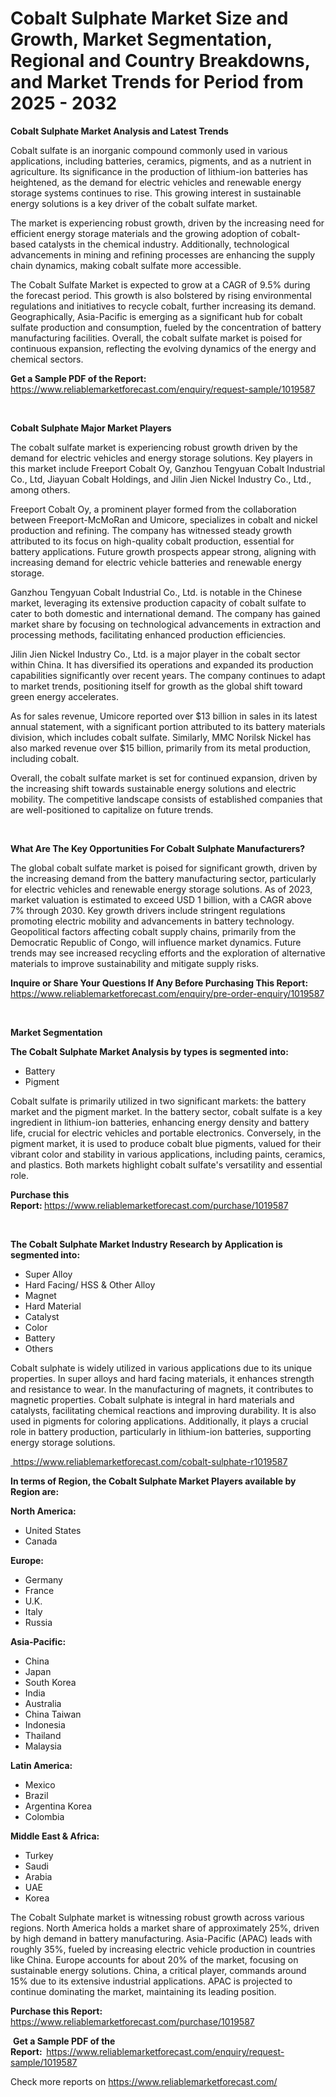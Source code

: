 <p><h1>Cobalt Sulphate Market Size and Growth, Market Segmentation, Regional and Country Breakdowns, and Market Trends for Period from 2025 -  2032</h1></p><p><strong>Cobalt Sulphate Market Analysis and Latest Trends</strong></p>
<p><p>Cobalt sulfate is an inorganic compound commonly used in various applications, including batteries, ceramics, pigments, and as a nutrient in agriculture. Its significance in the production of lithium-ion batteries has heightened, as the demand for electric vehicles and renewable energy storage systems continues to rise. This growing interest in sustainable energy solutions is a key driver of the cobalt sulfate market.</p><p>The market is experiencing robust growth, driven by the increasing need for efficient energy storage materials and the growing adoption of cobalt-based catalysts in the chemical industry. Additionally, technological advancements in mining and refining processes are enhancing the supply chain dynamics, making cobalt sulfate more accessible.</p><p>The Cobalt Sulfate Market is expected to grow at a CAGR of 9.5% during the forecast period. This growth is also bolstered by rising environmental regulations and initiatives to recycle cobalt, further increasing its demand. Geographically, Asia-Pacific is emerging as a significant hub for cobalt sulfate production and consumption, fueled by the concentration of battery manufacturing facilities. Overall, the cobalt sulfate market is poised for continuous expansion, reflecting the evolving dynamics of the energy and chemical sectors.</p></p>
<p><strong>Get a Sample PDF of the Report:&nbsp;</strong> <a href="https://www.reliablemarketforecast.com/enquiry/request-sample/1019587?utm_campaign=3327&utm_medium=2&utm_source=Github&utm_content=ia&utm_term=01042025&utm_id=cobalt-sulphate">https://www.reliablemarketforecast.com/enquiry/request-sample/1019587</a></p>
<p>&nbsp;</p>
<p><strong>Cobalt Sulphate Major Market Players</strong></p>
<p><p>The cobalt sulfate market is experiencing robust growth driven by the demand for electric vehicles and energy storage solutions. Key players in this market include Freeport Cobalt Oy, Ganzhou Tengyuan Cobalt Industrial Co., Ltd, Jiayuan Cobalt Holdings, and Jilin Jien Nickel Industry Co., Ltd., among others.</p><p>Freeport Cobalt Oy, a prominent player formed from the collaboration between Freeport-McMoRan and Umicore, specializes in cobalt and nickel production and refining. The company has witnessed steady growth attributed to its focus on high-quality cobalt production, essential for battery applications. Future growth prospects appear strong, aligning with increasing demand for electric vehicle batteries and renewable energy storage.</p><p>Ganzhou Tengyuan Cobalt Industrial Co., Ltd. is notable in the Chinese market, leveraging its extensive production capacity of cobalt sulfate to cater to both domestic and international demand. The company has gained market share by focusing on technological advancements in extraction and processing methods, facilitating enhanced production efficiencies.</p><p>Jilin Jien Nickel Industry Co., Ltd. is a major player in the cobalt sector within China. It has diversified its operations and expanded its production capabilities significantly over recent years. The company continues to adapt to market trends, positioning itself for growth as the global shift toward green energy accelerates.</p><p>As for sales revenue, Umicore reported over $13 billion in sales in its latest annual statement, with a significant portion attributed to its battery materials division, which includes cobalt sulfate. Similarly, MMC Norilsk Nickel has also marked revenue over $15 billion, primarily from its metal production, including cobalt.</p><p>Overall, the cobalt sulfate market is set for continued expansion, driven by the increasing shift towards sustainable energy solutions and electric mobility. The competitive landscape consists of established companies that are well-positioned to capitalize on future trends.</p></p>
<p>&nbsp;</p>
<p><strong>What Are The Key Opportunities For Cobalt Sulphate Manufacturers?</strong></p>
<p><p>The global cobalt sulfate market is poised for significant growth, driven by the increasing demand from the battery manufacturing sector, particularly for electric vehicles and renewable energy storage solutions. As of 2023, market valuation is estimated to exceed USD 1 billion, with a CAGR above 7% through 2030. Key growth drivers include stringent regulations promoting electric mobility and advancements in battery technology. Geopolitical factors affecting cobalt supply chains, primarily from the Democratic Republic of Congo, will influence market dynamics. Future trends may see increased recycling efforts and the exploration of alternative materials to improve sustainability and mitigate supply risks.</p></p>
<p><strong>Inquire or Share Your Questions If Any Before Purchasing This Report:</strong> <a href="https://www.reliablemarketforecast.com/enquiry/pre-order-enquiry/1019587?utm_campaign=3327&utm_medium=2&utm_source=Github&utm_content=ia&utm_term=01042025&utm_id=cobalt-sulphate">https://www.reliablemarketforecast.com/enquiry/pre-order-enquiry/1019587</a></p>
<p>&nbsp;</p>
<p><strong>Market Segmentation</strong></p>
<p><strong>The Cobalt Sulphate Market Analysis by types is segmented into:</strong></p>
<p><ul><li>Battery</li><li>Pigment</li></ul></p>
<p><p>Cobalt sulfate is primarily utilized in two significant markets: the battery market and the pigment market. In the battery sector, cobalt sulfate is a key ingredient in lithium-ion batteries, enhancing energy density and battery life, crucial for electric vehicles and portable electronics. Conversely, in the pigment market, it is used to produce cobalt blue pigments, valued for their vibrant color and stability in various applications, including paints, ceramics, and plastics. Both markets highlight cobalt sulfate's versatility and essential role.</p></p>
<p><strong>Purchase this Report:&nbsp;</strong><a href="https://www.reliablemarketforecast.com/purchase/1019587?utm_campaign=3327&utm_medium=2&utm_source=Github&utm_content=ia&utm_term=01042025&utm_id=cobalt-sulphate">https://www.reliablemarketforecast.com/purchase/1019587</a></p>
<p>&nbsp;</p>
<p><strong>The Cobalt Sulphate Market Industry Research by Application is segmented into:</strong></p>
<p><ul><li>Super Alloy</li><li>Hard Facing/ HSS & Other Alloy</li><li>Magnet</li><li>Hard Material</li><li>Catalyst</li><li>Color</li><li>Battery</li><li>Others</li></ul></p>
<p><p>Cobalt sulphate is widely utilized in various applications due to its unique properties. In super alloys and hard facing materials, it enhances strength and resistance to wear. In the manufacturing of magnets, it contributes to magnetic properties. Cobalt sulphate is integral in hard materials and catalysts, facilitating chemical reactions and improving durability. It is also used in pigments for coloring applications. Additionally, it plays a crucial role in battery production, particularly in lithium-ion batteries, supporting energy storage solutions.</p></p>
<p><a href="https://www.reliablemarketforecast.com/cobalt-sulphate-r1019587?utm_campaign=3327&utm_medium=2&utm_source=Github&utm_content=ia&utm_term=01042025&utm_id=cobalt-sulphate">&nbsp;https://www.reliablemarketforecast.com/cobalt-sulphate-r1019587</a></p>
<p><strong>In terms of Region, the Cobalt Sulphate Market Players available by Region are:</strong></p>
<p>
    <p> <strong> North America: </strong>
        <ul>
            <li>United States</li>
            <li>Canada</li>
        </ul>
        </p> 
    <p> <strong> Europe: </strong>
        <ul>
            <li>Germany</li>
            <li>France</li>
            <li>U.K.</li>
            <li>Italy</li>
            <li>Russia</li>
        </ul>
        </p> 
    <p> <strong> Asia-Pacific: </strong>
        <ul>
            <li>China</li>
            <li>Japan</li>
            <li>South Korea</li>
            <li>India</li>
            <li>Australia</li>
            <li>China Taiwan</li>
            <li>Indonesia</li>
            <li>Thailand</li>
            <li>Malaysia</li>
        </ul>
        </p> 
    <p> <strong> Latin America: </strong>
        <ul>
            <li>Mexico</li>
            <li>Brazil</li>
            <li>Argentina Korea</li>
            <li>Colombia</li>
        </ul>
        </p> 
    <p> <strong> Middle East & Africa: </strong>
        <ul>
            <li>Turkey</li>
            <li>Saudi</li>
            <li>Arabia</li>
            <li>UAE</li>
            <li>Korea</li>
        </ul>
    </p>
    </p>
<p><p>The Cobalt Sulphate market is witnessing robust growth across various regions. North America holds a market share of approximately 25%, driven by high demand in battery manufacturing. Asia-Pacific (APAC) leads with roughly 35%, fueled by increasing electric vehicle production in countries like China. Europe accounts for about 20% of the market, focusing on sustainable energy solutions. China, a critical player, commands around 15% due to its extensive industrial applications. APAC is projected to continue dominating the market, maintaining its leading position.</p></p>
<p><strong>Purchase this Report: </strong><a href="https://www.reliablemarketforecast.com/purchase/1019587?utm_campaign=3327&utm_medium=2&utm_source=Github&utm_content=ia&utm_term=01042025&utm_id=cobalt-sulphate">https://www.reliablemarketforecast.com/purchase/1019587</a></p>
<p>&nbsp;<strong>Get a Sample PDF of the Report:&nbsp;&nbsp;</strong><a href="https://www.reliablemarketforecast.com/enquiry/request-sample/1019587?utm_campaign=3327&utm_medium=2&utm_source=Github&utm_content=ia&utm_term=01042025&utm_id=cobalt-sulphate">https://www.reliablemarketforecast.com/enquiry/request-sample/1019587</a></p>
<p><strong></strong></p>
<p>Check more reports on <a href="https://www.reliablemarketforecast.com/?utm_campaign=3327&utm_medium=2&utm_source=Github&utm_content=ia&utm_term=01042025&utm_id=cobalt-sulphate">https://www.reliablemarketforecast.com/</a></p>